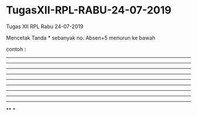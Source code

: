 # TugasXII-RPL-RABU-24-07-2019
Tugas XII RPL Rabu 24-07-2019

Mencetak Tanda * sebanyak no. Absen+5 menurun ke bawah

contoh :
***********
**********
*********
********
*******
******
*****
****
***
**
*
